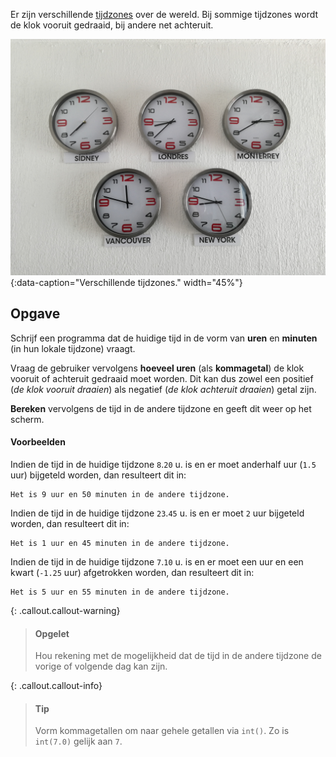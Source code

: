 Er zijn verschillende <a href="https://nl.wikipedia.org/wiki/Tijdzone" target="_blank">tijdzones</a> over de wereld. Bij sommige tijdzones wordt de klok vooruit gedraaid, bij andere net achteruit. 

![Verschillende tijdzones.](media/luis-cortes.jpg "Foto door Louis Cortes op Unsplash."){:data-caption="Verschillende tijdzones." width="45%"}

## Opgave
Schrijf een programma dat de huidige tijd in de vorm van **uren** en **minuten** (in hun lokale tijdzone) vraagt.

Vraag de gebruiker vervolgens **hoeveel uren** (als **kommagetal**) de klok vooruit of achteruit gedraaid moet worden. Dit kan dus zowel een positief (*de klok vooruit draaien*) als negatief (*de klok achteruit draaien*) getal zijn.

**Bereken** vervolgens de tijd in de andere tijdzone en geeft dit weer op het scherm.

#### Voorbeelden
Indien de tijd in de huidige tijdzone `8`.`20` u. is en er moet anderhalf uur (`1.5` uur) bijgeteld worden, dan resulteert dit in:
```
Het is 9 uur en 50 minuten in de andere tijdzone.
```

Indien de tijd in de huidige tijdzone `23`.`45` u. is en er moet `2` uur bijgeteld worden, dan resulteert dit in:
```
Het is 1 uur en 45 minuten in de andere tijdzone.
```

Indien de tijd in de huidige tijdzone `7`.`10` u. is en er moet een uur en een kwart (`-1.25` uur) afgetrokken worden, dan resulteert dit in:
```
Het is 5 uur en 55 minuten in de andere tijdzone.
```

{: .callout.callout-warning}
> #### Opgelet
> Hou rekening met de mogelijkheid dat de tijd in de andere tijdzone de vorige of volgende dag kan zijn.

{: .callout.callout-info}
> #### Tip
> Vorm kommagetallen om naar gehele getallen via `int()`. Zo is `int(7.0)` gelijk aan `7`.